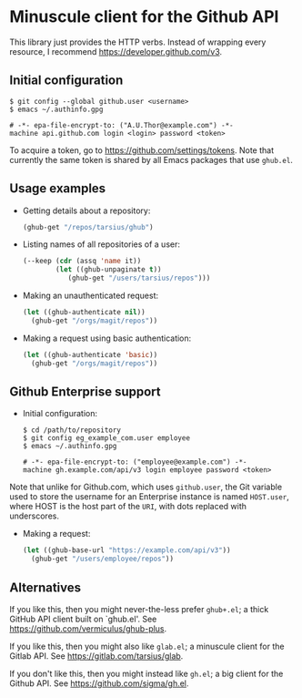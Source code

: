 Minuscule client for the Github API
===================================

This library just provides the HTTP verbs.  Instead of wrapping
every resource, I recommend https://developer.github.com/v3.

Initial configuration
---------------------

```shell
$ git config --global github.user <username>
$ emacs ~/.authinfo.gpg
```

```
# -*- epa-file-encrypt-to: ("A.U.Thor@example.com") -*-
machine api.github.com login <login> password <token>
```

To acquire a token, go to https://github.com/settings/tokens.  Note
that currently the same token is shared by all Emacs packages that
use `ghub.el`.

Usage examples
--------------

* Getting details about a repository:

  ```lisp
  (ghub-get "/repos/tarsius/ghub")
  ```

* Listing names of all repositories of a user:

  ```lisp
  (--keep (cdr (assq 'name it))
          (let ((ghub-unpaginate t))
             (ghub-get "/users/tarsius/repos")))
  ```

* Making an unauthenticated request:

  ```lisp
  (let ((ghub-authenticate nil))
    (ghub-get "/orgs/magit/repos"))
  ```

* Making a request using basic authentication:

  ```lisp
  (let ((ghub-authenticate 'basic))
    (ghub-get "/orgs/magit/repos"))
  ```


Github Enterprise support
-------------------------

* Initial configuration:

  ```shell
  $ cd /path/to/repository
  $ git config eg_example_com.user employee
  $ emacs ~/.authinfo.gpg
  ```

  ```
  # -*- epa-file-encrypt-to: ("employee@example.com") -*-
  machine gh.example.com/api/v3 login employee password <token>
  ```

Note that unlike for Github.com, which uses `github.user`, the Git
variable used to store the username for an Enterprise instance is
named `HOST.user`, where HOST is the host part of the `URI`, with
dots replaced with underscores.

* Making a request:

  ```lisp
  (let ((ghub-base-url "https://example.com/api/v3"))
    (ghub-get "/users/employee/repos"))
  ```

Alternatives
------------

If you like this, then you might never-the-less prefer `ghub+.el`;
a thick GitHub API client built on `ghub.el'.
See https://github.com/vermiculus/ghub-plus.

If you like this, then you might also like `glab.el`; a minuscule
client for the Gitlab API.  See https://gitlab.com/tarsius/glab.

If you don't like this, then you might instead like `gh.el`; a big
client for the Github API.  See https://github.com/sigma/gh.el.
